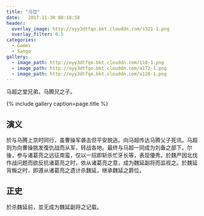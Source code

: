 ```yaml
---
title: "马岱"
date:   2017-11-30 08:18:58
header:
  overlay_image: http://oyy3dtfqo.bkt.clouddn.com/s321-1.png
  overlay_filter: 0.5
categories:
  - Games
  - Sango
gallery:
  - image_path: http://oyy3dtfqo.bkt.clouddn.com/110-1.png
  - image_path: http://oyy3dtfqo.bkt.clouddn.com/a172-1.png
  - image_path: http://oyy3dtfqo.bkt.clouddn.com/a126-1.png
---
```


马超之堂兄弟。马腾兄之子。

{% include gallery caption=page.title %}

## 演义

於与马腾上京时同行，虽曹操军袭击但平安脱逃。向马超传达马腾父子死讯。马超则为向曹操挑发復仇战而从军，转战各地。最终与马超一同成为刘备之部下。尔後，参与诸葛亮之远征南蛮，仅以一招即斩杀忙牙长等，表现優秀。於魏严因北伐作战问题而欲反抗诸葛亮之时，依从诸葛亮之意，成为魏延副将而监视之。於魏延背叛之时，即遵从诸葛亮之遗计杀魏延，继承魏延之爵位。

## 正史

於杀魏延前，並无成为魏延副将之记载。